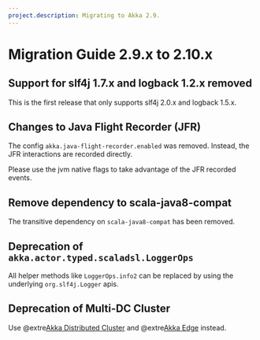 ```yaml
---
project.description: Migrating to Akka 2.9.
---
```

# Migration Guide 2.9.x to 2.10.x

## Support for slf4j 1.7.x and logback 1.2.x removed

This is the first release that only supports slf4j 2.0.x and logback 1.5.x.

## Changes to Java Flight Recorder (JFR)

The config `akka.java-flight-recorder.enabled` was removed. Instead, the JFR interactions are recorded directly.

Please use the jvm native flags to take advantage of the JFR recorded events.

## Remove dependency to scala-java8-compat

The transitive dependency on `scala-java8-compat` has been removed.

## Deprecation of `akka.actor.typed.scaladsl.LoggerOps`

All helper methods like `LoggerOps.info2` can be replaced by using the underlying `org.slf4j.Logger` apis.

## Deprecation of Multi-DC Cluster

Use @extre[Akka Distributed Cluster](akka-distributed-cluster:) and @extre[Akka Edge](akka-edge:) instead.

